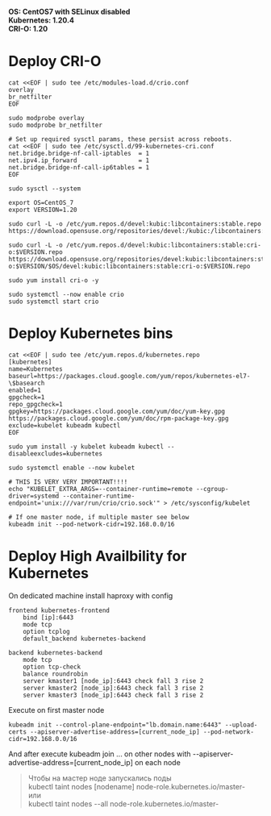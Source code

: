 **OS: CentOS7 with SELinux disabled**  
**Kubernetes: 1.20.4**  
**CRI-O: 1.20**  

# Deploy CRI-O
```
cat <<EOF | sudo tee /etc/modules-load.d/crio.conf  
overlay  
br_netfilter  
EOF

sudo modprobe overlay
sudo modprobe br_netfilter

# Set up required sysctl params, these persist across reboots.  
cat <<EOF | sudo tee /etc/sysctl.d/99-kubernetes-cri.conf  
net.bridge.bridge-nf-call-iptables  = 1  
net.ipv4.ip_forward                 = 1  
net.bridge.bridge-nf-call-ip6tables = 1  
EOF    

sudo sysctl --system    

export OS=CentOS_7  
export VERSION=1.20    

sudo curl -L -o /etc/yum.repos.d/devel:kubic:libcontainers:stable.repo https://download.opensuse.org/repositories/devel:/kubic:/libcontainers:/stable/$OS/devel:kubic:libcontainers:stable.repo  

sudo curl -L -o /etc/yum.repos.d/devel:kubic:libcontainers:stable:cri-o:$VERSION.repo https://download.opensuse.org/repositories/devel:kubic:libcontainers:stable:cri-o:$VERSION/$OS/devel:kubic:libcontainers:stable:cri-o:$VERSION.repo  

sudo yum install cri-o -y  

sudo systemctl --now enable crio  
sudo systemctl start crio
```

# Deploy Kubernetes bins
```
cat <<EOF | sudo tee /etc/yum.repos.d/kubernetes.repo
[kubernetes]
name=Kubernetes
baseurl=https://packages.cloud.google.com/yum/repos/kubernetes-el7-\$basearch
enabled=1
gpgcheck=1
repo_gpgcheck=1
gpgkey=https://packages.cloud.google.com/yum/doc/yum-key.gpg https://packages.cloud.google.com/yum/doc/rpm-package-key.gpg
exclude=kubelet kubeadm kubectl
EOF

sudo yum install -y kubelet kubeadm kubectl --disableexcludes=kubernetes

sudo systemctl enable --now kubelet

# THIS IS VERY VERY IMPORTANT!!!!
echo "KUBELET_EXTRA_ARGS=--container-runtime=remote --cgroup-driver=systemd --container-runtime-endpoint='unix:///var/run/crio/crio.sock'" > /etc/sysconfig/kubelet

# If one master node, if multiple master see below
kubeadm init --pod-network-cidr=192.168.0.0/16
```

# Deploy High Availbility for Kubernetes
On dedicated machine install haproxy with config
```
frontend kubernetes-frontend
    bind [ip]:6443
    mode tcp
    option tcplog
    default_backend kubernetes-backend

backend kubernetes-backend
    mode tcp
    option tcp-check
    balance roundrobin
    server kmaster1 [node_ip]:6443 check fall 3 rise 2
    server kmaster2 [node_ip]:6443 check fall 3 rise 2
    server kmaster3 [node_ip]:6443 check fall 3 rise 2
```
Execute on first master node
```
kubeadm init --control-plane-endpoint="lb.domain.name:6443" --upload-certs --apiserver-advertise-address=[current_node_ip] --pod-network-cidr=192.168.0.0/16
```
And after execute kubeadm join ... on other nodes with --apiserver-advertise-address=[current_node_ip] on each node

> Чтобы на мастер ноде запускались поды  
> kubectl taint nodes [nodename] node-role.kubernetes.io/master-  
> или  
> kubectl taint nodes --all node-role.kubernetes.io/master-  



